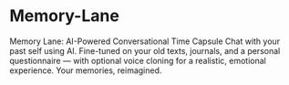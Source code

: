 # Memory-Lane
Memory Lane: AI-Powered Conversational Time Capsule Chat with your past self using AI. Fine-tuned on your old texts, journals, and a personal questionnaire — with optional voice cloning for a realistic, emotional experience. Your memories, reimagined.
